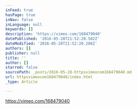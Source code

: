 ```yaml
---
inFeed: true
hasPage: true
inNav: false
inLanguage: null
keywords: []
description: 'https://vimeo.com/168479040'
datePublished: '2016-05-28T21:52:20.582Z'
dateModified: '2016-05-28T21:52:20.286Z'
authors: []
publisher: null
title: ''
author: []
starred: false
sourcePath: _posts/2016-05-28-httpsvimeocom168479040.md
url: httpsvimeocom168479040/index.html
_type: Article

---
```

https://vimeo.com/168479040